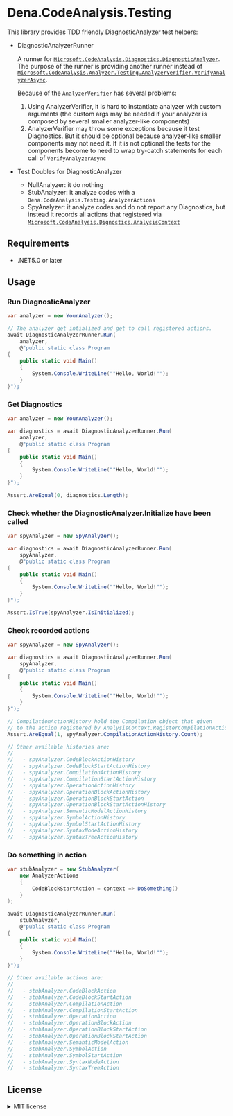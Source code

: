 Dena.CodeAnalysis.Testing
=========================

This library provides TDD friendly DiagnosticAnalyzer test helpers:

* DiagnosticAnalyzerRunner

    A runner for [`Microsoft.CodeAnalysis.Diagnostics.DiagnosticAnalyzer`](https://docs.microsoft.com/en-us/dotnet/api/microsoft.codeanalysis.diagnostics.diagnosticanalyzer?view=roslyn-dotnet).
    The purpose of the runner is providing another runner instead of [`Microsoft.CodeAnalysis.Analyzer.Testing.AnalyzerVerifier.VerifyAnalyzerAsync`](https://github.com/dotnet/roslyn-sdk/blob/3046d1dffafd47ced55e4b76fd865179154c87ab/src/Microsoft.CodeAnalysis.Testing/Microsoft.CodeAnalysis.Analyzer.Testing/AnalyzerVerifier%603.cs#L13-L19).

    Because of the `AnalyzerVerifier` has several problems:

    1. Using AnalyzerVerifier, it is hard to instantiate analyzer with custom arguments (the custom args may be needed if your analyzer is composed by several smaller analyzer-like components)
    2. AnalyzerVerifier may throw some exceptions because it test Diagnostics. But it should be optional because analyzer-like smaller components may not need it. If it is not optional the tests for the components become to need to wrap try-catch statements for each call of `VerifyAnalyzerAsync`

* Test Doubles for DiagnosticAnalyzer
    * NullAnalyzer: it do nothing
    * StubAnalyzer: it analyze codes with a `Dena.CodeAnalysis.Testing.AnalyzerActions`
    * SpyAnalyzer: it analyze codes and do not report any Diagnostics, but instead it records all actions that registered via [`Microsoft.CodeAnalysis.Dignostics.AnalysisContext`](https://docs.microsoft.com/en-us/dotnet/api/microsoft.codeanalysis.diagnostics.analysiscontext?view=roslyn-dotnet)


Requirements
------------

* .NET5.0 or later



Usage
-----

### Run DiagnosticAnalyzer

```c#
var analyzer = new YourAnalyzer();

// The analyzer get intialized and get to call registered actions.
await DiagnosticAnalyzerRunner.Run(
    analyzer,
    @"public static class Program
{
    public static void Main()
    {
        System.Console.WriteLine(""Hello, World!"");
    }
}");
```



### Get Diagnostics

```c#
var analyzer = new YourAnalyzer();

var diagnostics = await DiagnosticAnalyzerRunner.Run(
    analyzer,
    @"public static class Program
{
    public static void Main()
    {
        System.Console.WriteLine(""Hello, World!"");
    }
}");

Assert.AreEqual(0, diagnostics.Length);
```



### Check whether the DiagnosticAnalyzer.Initialize have been called

```c#
var spyAnalyzer = new SpyAnalyzer();

var diagnostics = await DiagnosticAnalyzerRunner.Run(
    spyAnalyzer,
    @"public static class Program
{
    public static void Main()
    {
        System.Console.WriteLine(""Hello, World!"");
    }
}");

Assert.IsTrue(spyAnalyzer.IsInitialized);
```



### Check recorded actions

```c#
var spyAnalyzer = new SpyAnalyzer();

var diagnostics = await DiagnosticAnalyzerRunner.Run(
    spyAnalyzer,
    @"public static class Program
{
    public static void Main()
    {
        System.Console.WriteLine(""Hello, World!"");
    }
}");

// CompilationActionHistory hold the Compilation object that given
// to the action registered by AnalysisContext.RegisterCompilationAction.
Assert.AreEqual(1, spyAnalyzer.CompilationActionHistory.Count);

// Other available histories are:
//
//   - spyAnalyzer.CodeBlockActionHistory
//   - spyAnalyzer.CodeBlockStartActionHistory
//   - spyAnalyzer.CompilationActionHistory
//   - spyAnalyzer.CompilationStartActionHistory
//   - spyAnalyzer.OperationActionHistory
//   - spyAnalyzer.OperationBlockActionHistory
//   - spyAnalyzer.OperationBlockStartAction
//   - spyAnalyzer.OperationBlockStartActionHistory
//   - spyAnalyzer.SemanticModelActionHistory
//   - spyAnalyzer.SymbolActionHistory
//   - spyAnalyzer.SymbolStartActionHistory
//   - spyAnalyzer.SyntaxNodeActionHistory
//   - spyAnalyzer.SyntaxTreeActionHistory
```



### Do something in action

```c#
var stubAnalyzer = new StubAnalyzer(
    new AnalyzerActions
    {
        CodeBlockStartAction = context => DoSomething()
    }
);

await DiagnosticAnalyzerRunner.Run(
    stubAnalyzer,
    @"public static class Program
{
    public static void Main()
    {
        System.Console.WriteLine(""Hello, World!"");
    }
}");

// Other available actions are:
//
//   - stubAnalyzer.CodeBlockAction
//   - stubAnalyzer.CodeBlockStartAction
//   - stubAnalyzer.CompilationAction
//   - stubAnalyzer.CompilationStartAction
//   - stubAnalyzer.OperationAction
//   - stubAnalyzer.OperationBlockAction
//   - stubAnalyzer.OperationBlockStartAction
//   - stubAnalyzer.OperationBlockStartAction
//   - stubAnalyzer.SemanticModelAction
//   - stubAnalyzer.SymbolAction
//   - stubAnalyzer.SymbolStartAction
//   - stubAnalyzer.SyntaxNodeAction
//   - stubAnalyzer.SyntaxTreeAction
```


License
-------

<details>
<summary>MIT license</summary>

Copyright 2021 DeNA Co., Ltd.

Permission is hereby granted, free of charge, to any person obtaining a copy of this software and associated documentation files (the "Software"), to deal in the Software without restriction, including without limitation the rights to use, copy, modify, merge, publish, distribute, sublicense, and/or sell copies of the Software, and to permit persons to whom the Software is furnished to do so, subject to the following conditions:

The above copyright notice and this permission notice shall be included in all copies or substantial portions of the Software.

THE SOFTWARE IS PROVIDED "AS IS", WITHOUT WARRANTY OF ANY KIND, EXPRESS OR IMPLIED, INCLUDING BUT NOT LIMITED TO THE WARRANTIES OF MERCHANTABILITY, FITNESS FOR A PARTICULAR PURPOSE AND NONINFRINGEMENT. IN NO EVENT SHALL THE AUTHORS OR COPYRIGHT HOLDERS BE LIABLE FOR ANY CLAIM, DAMAGES OR OTHER LIABILITY, WHETHER IN AN ACTION OF CONTRACT, TORT OR OTHERWISE, ARISING FROM, OUT OF OR IN CONNECTION WITH THE SOFTWARE OR THE USE OR OTHER DEALINGS IN THE SOFTWARE.
</details>
